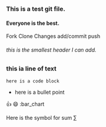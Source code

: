 ### This is a test git file.
#### Everyone is the best.
Fork
Clone
Changes
add/commit
push
###### this is the smallest header I can add.
### this ia line of text
`here is a code block`
- here is a bullet point

:thumbsup:
:smile:
:bar_chart

Here is the symbol for sum &#8721;

